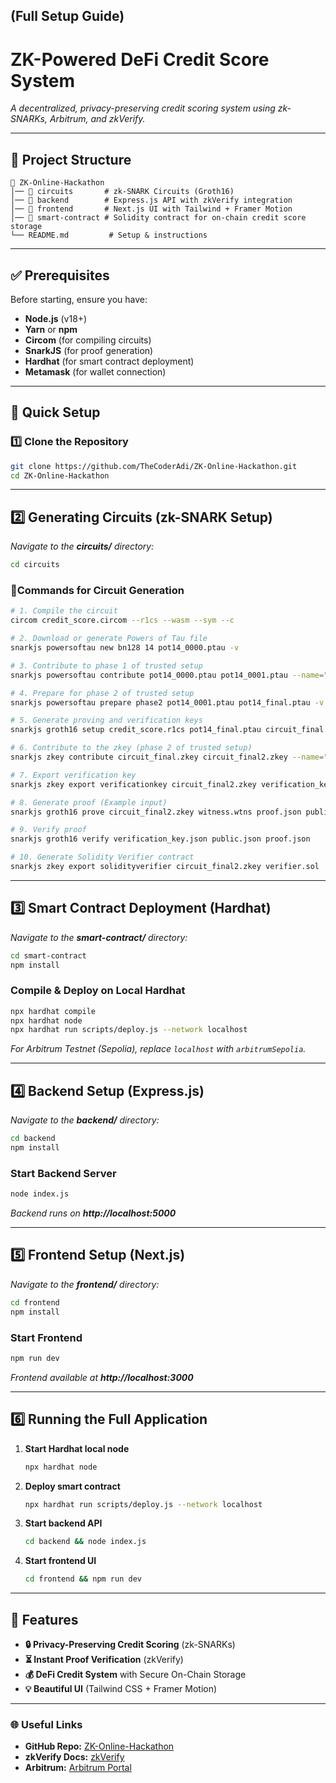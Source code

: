 ## **(Full Setup Guide)**

# **ZK-Powered DeFi Credit Score System**

_A decentralized, privacy-preserving credit scoring system using zk-SNARKs, Arbitrum, and zkVerify._

---

## **📂 Project Structure**

```
📂 ZK-Online-Hackathon
│── 📂 circuits       # zk-SNARK Circuits (Groth16)
│── 📂 backend        # Express.js API with zkVerify integration
│── 📂 frontend       # Next.js UI with Tailwind + Framer Motion
│── 📂 smart-contract # Solidity contract for on-chain credit score storage
└── README.md         # Setup & instructions
```

---

## **✅ Prerequisites**

Before starting, ensure you have:

- **Node.js** (v18+)
- **Yarn** or **npm**
- **Circom** (for compiling circuits)
- **SnarkJS** (for proof generation)
- **Hardhat** (for smart contract deployment)
- **Metamask** (for wallet connection)

---

## **🚀 Quick Setup**

### **1️⃣ Clone the Repository**

```sh
git clone https://github.com/TheCoderAdi/ZK-Online-Hackathon.git
cd ZK-Online-Hackathon
```

---

## **2️⃣ Generating Circuits (zk-SNARK Setup)**

_Navigate to the **circuits/** directory:_

```sh
cd circuits
```

### **🔹Commands for Circuit Generation**

```sh
# 1. Compile the circuit
circom credit_score.circom --r1cs --wasm --sym --c

# 2. Download or generate Powers of Tau file
snarkjs powersoftau new bn128 14 pot14_0000.ptau -v

# 3. Contribute to phase 1 of trusted setup
snarkjs powersoftau contribute pot14_0000.ptau pot14_0001.ptau --name="First contribution" -v

# 4. Prepare for phase 2 of trusted setup
snarkjs powersoftau prepare phase2 pot14_0001.ptau pot14_final.ptau -v

# 5. Generate proving and verification keys
snarkjs groth16 setup credit_score.r1cs pot14_final.ptau circuit_final.zkey

# 6. Contribute to the zkey (phase 2 of trusted setup)
snarkjs zkey contribute circuit_final.zkey circuit_final2.zkey --name="Second contribution" -v

# 7. Export verification key
snarkjs zkey export verificationkey circuit_final2.zkey verification_key.json

# 8. Generate proof (Example input)
snarkjs groth16 prove circuit_final2.zkey witness.wtns proof.json public.json

# 9. Verify proof
snarkjs groth16 verify verification_key.json public.json proof.json

# 10. Generate Solidity Verifier contract
snarkjs zkey export solidityverifier circuit_final2.zkey verifier.sol
```

---

## **3️⃣ Smart Contract Deployment (Hardhat)**

_Navigate to the **smart-contract/** directory:_

```sh
cd smart-contract
npm install
```

### **Compile & Deploy on Local Hardhat**

```sh
npx hardhat compile
npx hardhat node
npx hardhat run scripts/deploy.js --network localhost
```

_For Arbitrum Testnet (Sepolia), replace `localhost` with `arbitrumSepolia`._

---

## **4️⃣ Backend Setup (Express.js)**

_Navigate to the **backend/** directory:_

```sh
cd backend
npm install
```

### **Start Backend Server**

```sh
node index.js
```

_Backend runs on **http://localhost:5000**_

---

## **5️⃣ Frontend Setup (Next.js)**

_Navigate to the **frontend/** directory:_

```sh
cd frontend
npm install
```

### **Start Frontend**

```sh
npm run dev
```

_Frontend available at **http://localhost:3000**_

---

## **6️⃣ Running the Full Application**

1. **Start Hardhat local node**
   ```sh
   npx hardhat node
   ```
2. **Deploy smart contract**
   ```sh
   npx hardhat run scripts/deploy.js --network localhost
   ```
3. **Start backend API**
   ```sh
   cd backend && node index.js
   ```
4. **Start frontend UI**
   ```sh
   cd frontend && npm run dev
   ```

---

## **📌 Features**

- **🔒 Privacy-Preserving Credit Scoring** (zk-SNARKs)
- **⏳ Instant Proof Verification** (zkVerify)
- **💰 DeFi Credit System** with Secure On-Chain Storage
- **💡 Beautiful UI** (Tailwind CSS + Framer Motion)

---

### **🌐 Useful Links**

- **GitHub Repo:** [ZK-Online-Hackathon](https://github.com/TheCoderAdi/ZK-Online-Hackathon)
- **zkVerify Docs:** [zkVerify](https://docs.zkverify.io)
- **Arbitrum:** [Arbitrum Portal](https://portal.arbitrum.io/)
